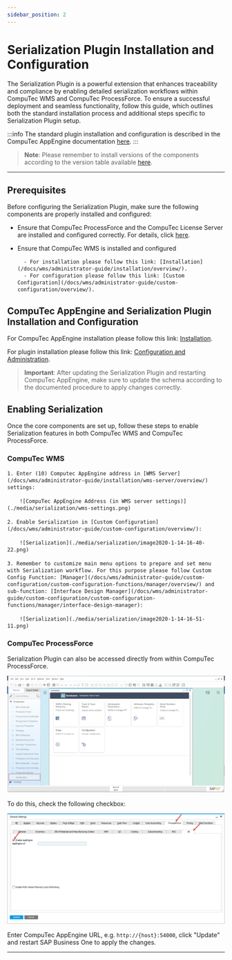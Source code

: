 ```yaml
---
sidebar_position: 2
---
```


# Serialization Plugin Installation and Configuration

The Serialization Plugin is a powerful extension that enhances traceability and compliance by enabling detailed serialization workflows within CompuTec WMS and CompuTec ProcessForce. To ensure a successful deployment and seamless functionality, follow this guide, which outlines both the standard installation process and additional steps specific to Serialization Plugin setup.

:::info
The standard plugin installation and configuration is described in the CompuTec AppEngine documentation [here](../../administrators-guide/configuration-and-administration/overview.md).
:::

>**Note**: Please remember to install versions of the components according to the version table available [here](../../releases/appengine/download.md).

---

## Prerequisites

Before configuring the Serialization Plugin, make sure the following components are properly installed and configured:

- Ensure that CompuTec ProcessForce and the CompuTec License Server are installed and configured correctly.
For details, click [here](/docs/processforce/administrators-guide/licensing/computec-license-server/overview).
- Ensure that CompuTec WMS is installed and configured

        - For installation please follow this link: [Installation](/docs/wms/administrator-guide/installation/overview/).
        - For configuration please follow this link: [Custom Configuration](/docs/wms/administrator-guide/custom-configuration/overview/).

## CompuTec AppEngine and Serialization Plugin Installation and Configuration

For CompuTec AppEngine installation please follow this link: [Installation](../../administrators-guide/installation.md).

For plugin installation please follow this link: [Configuration and Administration](../../administrators-guide/configuration-and-administration/overview.md).

>**Important**: After updating the Serialization Plugin and restarting CompuTec AppEngine, make sure to update the schema according to the documented procedure to apply changes correctly.

## Enabling Serialization

Once the core components are set up, follow these steps to enable Serialization features in both CompuTec WMS and CompuTec ProcessForce.

### CompuTec WMS

    1. Enter (10) Computec AppEngine address in [WMS Server](/docs/wms/administrator-guide/installation/wms-server/overview/) settings:

        ![CompuTec AppEngine Address (in WMS server settings)](./media/serialization/wms-settings.png)

    2. Enable Serialization in [Custom Configuration](/docs/wms/administrator-guide/custom-configuration/overview/):

        ![Serialization](./media/serialization/image2020-1-14-16-40-22.png)

    3. Remember to customize main menu options to prepare and set menu with Serialization workflow. For this purpose please follow Custom Config Function: [Manager](/docs/wms/administrator-guide/custom-configuration/custom-configuration-functions/manager/overview/) and sub-function: [Interface Design Manager](/docs/wms/administrator-guide/custom-configuration/custom-configuration-functions/manager/interface-design-manager):

        ![Serialization](./media/serialization/image2020-1-14-16-51-11.png)

### CompuTec ProcessForce

Serialization Plugin can also be accessed directly from within CompuTec ProcessForce.

![Serialization Plugin (from inside the CompuTec ProcessForce)](./media/serialization/image2020-1-18-8-44-13.png)

To do this, check the following checkbox:

![Serialization Plugin (from inside the CompuTec ProcessForce)](./media/serialization/image2020-1-18-8-33-41.png)

Enter CompuTec AppEngine URL, e.g. `http://{host}:54000`, click "Update" and restart SAP Business One to apply the changes.

---
